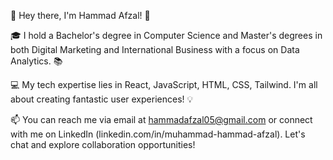 👋 Hey there, I'm Hammad Afzal! 🚀

🎓 I hold a Bachelor's degree in Computer Science and Master's degrees in both Digital Marketing and International Business with a focus on Data Analytics. 📚

💻 My tech expertise lies in React, JavaScript, HTML, CSS, Tailwind. I'm all about creating fantastic user experiences! 💡

📫 You can reach me via email at hammadafzal05@gmail.com or connect with me on LinkedIn (linkedin.com/in/muhammad-hammad-afzal). Let's chat and explore collaboration opportunities!

<!---
hammad42662/hammad42662 is a ✨ special ✨ repository because its `README.md` (this file) appears on your GitHub profile.
You can click the Preview link to take a look at your changes.
--->
